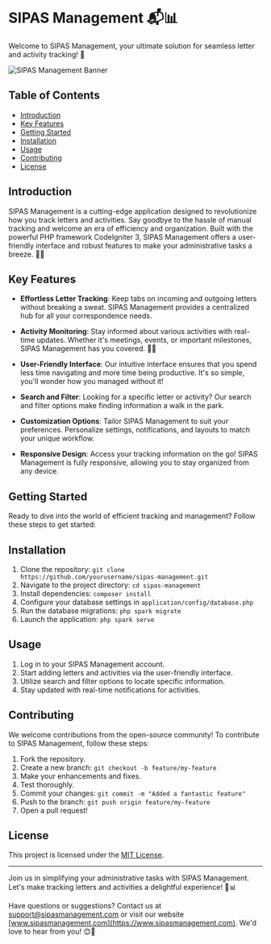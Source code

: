 # SIPAS Management 📬📊

Welcome to SIPAS Management, your ultimate solution for seamless letter and activity tracking! 🚀

![SIPAS Management Banner](link_to_banner_image)

## Table of Contents

- [Introduction](#introduction)
- [Key Features](#key-features)
- [Getting Started](#getting-started)
- [Installation](#installation)
- [Usage](#usage)
- [Contributing](#contributing)
- [License](#license)

## Introduction

SIPAS Management is a cutting-edge application designed to revolutionize how you track letters and activities. Say goodbye to the hassle of manual tracking and welcome an era of efficiency and organization. Built with the powerful PHP framework CodeIgniter 3, SIPAS Management offers a user-friendly interface and robust features to make your administrative tasks a breeze. 💌📝

## Key Features

- **Effortless Letter Tracking**: Keep tabs on incoming and outgoing letters without breaking a sweat. SIPAS Management provides a centralized hub for all your correspondence needs.

- **Activity Monitoring**: Stay informed about various activities with real-time updates. Whether it's meetings, events, or important milestones, SIPAS Management has you covered. 📅🔔

- **User-Friendly Interface**: Our intuitive interface ensures that you spend less time navigating and more time being productive. It's so simple, you'll wonder how you managed without it!

- **Search and Filter**: Looking for a specific letter or activity? Our search and filter options make finding information a walk in the park.

- **Customization Options**: Tailor SIPAS Management to suit your preferences. Personalize settings, notifications, and layouts to match your unique workflow.

- **Responsive Design**: Access your tracking information on the go! SIPAS Management is fully responsive, allowing you to stay organized from any device.

## Getting Started

Ready to dive into the world of efficient tracking and management? Follow these steps to get started:

## Installation

1. Clone the repository: `git clone https://github.com/yourusername/sipas-management.git`
2. Navigate to the project directory: `cd sipas-management`
3. Install dependencies: `composer install`
4. Configure your database settings in `application/config/database.php`
5. Run the database migrations: `php spark migrate`
6. Launch the application: `php spark serve`

## Usage

1. Log in to your SIPAS Management account.
2. Start adding letters and activities via the user-friendly interface.
3. Utilize search and filter options to locate specific information.
4. Stay updated with real-time notifications for activities.

## Contributing

We welcome contributions from the open-source community! To contribute to SIPAS Management, follow these steps:

1. Fork the repository.
2. Create a new branch: `git checkout -b feature/my-feature`
3. Make your enhancements and fixes.
4. Test thoroughly.
5. Commit your changes: `git commit -m "Added a fantastic feature"`
6. Push to the branch: `git push origin feature/my-feature`
7. Open a pull request!

## License

This project is licensed under the [MIT License](LICENSE).

---

Join us in simplifying your administrative tasks with SIPAS Management. Let's make tracking letters and activities a delightful experience! 💌📊

Have questions or suggestions? Contact us at support@sipasmanagement.com or visit our website [www.sipasmanagement.com](https://www.sipasmanagement.com). We'd love to hear from you! 😊🚀

